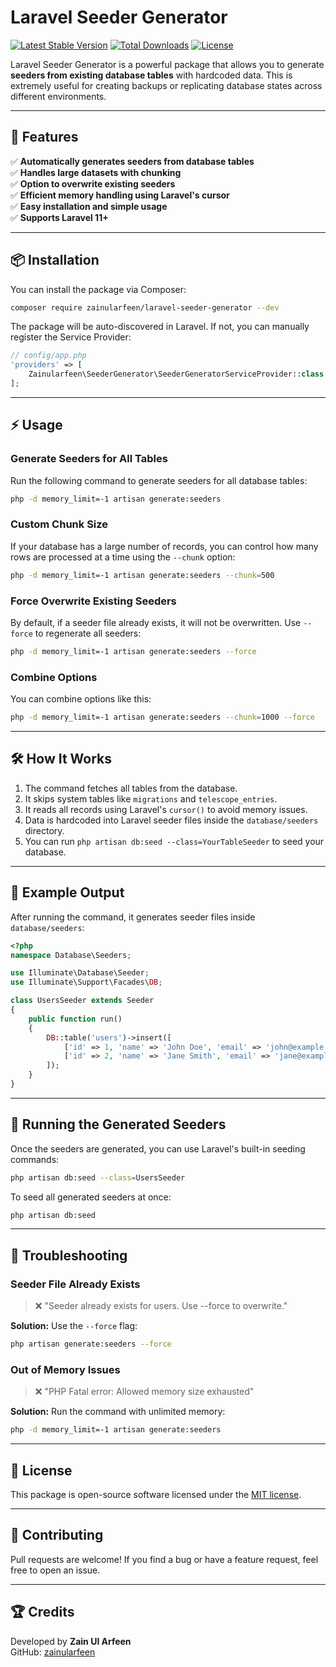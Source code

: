 # Laravel Seeder Generator

[![Latest Stable Version](https://poser.pugx.org/zainularfeen/laravel-seeder-generator/v/stable)](https://packagist.org/packages/zainularfeen/laravel-seeder-generator)
[![Total Downloads](https://poser.pugx.org/zainularfeen/laravel-seeder-generator/downloads)](https://packagist.org/packages/zainularfeen/laravel-seeder-generator)
[![License](https://poser.pugx.org/zainularfeen/laravel-seeder-generator/license)](https://packagist.org/packages/zainularfeen/laravel-seeder-generator)

Laravel Seeder Generator is a powerful package that allows you to generate **seeders from existing database tables** with hardcoded data. This is extremely useful for creating backups or replicating database states across different environments.

---

## 🚀 Features

✅ **Automatically generates seeders from database tables**  
✅ **Handles large datasets with chunking**  
✅ **Option to overwrite existing seeders**  
✅ **Efficient memory handling using Laravel's cursor**  
✅ **Easy installation and simple usage**  
✅ **Supports Laravel 11+**  

---

## 📦 Installation

You can install the package via Composer:

```sh
composer require zainularfeen/laravel-seeder-generator --dev
```

The package will be auto-discovered in Laravel. If not, you can manually register the Service Provider:

```php
// config/app.php
'providers' => [
    Zainularfeen\SeederGenerator\SeederGeneratorServiceProvider::class,
];
```

---

## ⚡ Usage

### **Generate Seeders for All Tables**
Run the following command to generate seeders for all database tables:

```sh
php -d memory_limit=-1 artisan generate:seeders
```

### **Custom Chunk Size**
If your database has a large number of records, you can control how many rows are processed at a time using the `--chunk` option:

```sh
php -d memory_limit=-1 artisan generate:seeders --chunk=500
```

### **Force Overwrite Existing Seeders**
By default, if a seeder file already exists, it will not be overwritten. Use `--force` to regenerate all seeders:

```sh
php -d memory_limit=-1 artisan generate:seeders --force
```

### **Combine Options**
You can combine options like this:

```sh
php -d memory_limit=-1 artisan generate:seeders --chunk=1000 --force
```

---

## 🛠️ How It Works
1. The command fetches all tables from the database.
2. It skips system tables like `migrations` and `telescope_entries`.
3. It reads all records using Laravel's `cursor()` to avoid memory issues.
4. Data is hardcoded into Laravel seeder files inside the `database/seeders` directory.
5. You can run `php artisan db:seed --class=YourTableSeeder` to seed your database.

---

## 📌 Example Output

After running the command, it generates seeder files inside `database/seeders`:

```php
<?php
namespace Database\Seeders;

use Illuminate\Database\Seeder;
use Illuminate\Support\Facades\DB;

class UsersSeeder extends Seeder
{
    public function run()
    {
        DB::table('users')->insert([
            ['id' => 1, 'name' => 'John Doe', 'email' => 'john@example.com', 'created_at' => now(), 'updated_at' => now()],
            ['id' => 2, 'name' => 'Jane Smith', 'email' => 'jane@example.com', 'created_at' => now(), 'updated_at' => now()],
        ]);
    }
}
```

---

## 🔄 Running the Generated Seeders

Once the seeders are generated, you can use Laravel's built-in seeding commands:

```sh
php artisan db:seed --class=UsersSeeder
```

To seed all generated seeders at once:

```sh
php artisan db:seed
```

---

## 🔧 Troubleshooting

### **Seeder File Already Exists**
> ❌ "Seeder already exists for users. Use --force to overwrite."

**Solution:** Use the `--force` flag:
```sh
php artisan generate:seeders --force
```

### **Out of Memory Issues**
> ❌ "PHP Fatal error: Allowed memory size exhausted"

**Solution:** Run the command with unlimited memory:
```sh
php -d memory_limit=-1 artisan generate:seeders
```

---

## 🎯 License

This package is open-source software licensed under the [MIT license](LICENSE).

---

## 🤝 Contributing

Pull requests are welcome! If you find a bug or have a feature request, feel free to open an issue.

---

## 🏆 Credits

Developed by **Zain Ul Arfeen**  
GitHub: [zainularfeen](https://github.com/ZainUlOfficial)

